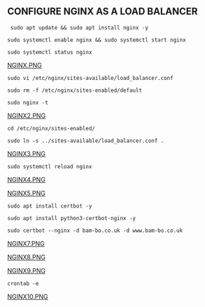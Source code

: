## CONFIGURE NGINX AS A LOAD BALANCER

` sudo apt update && sudo apt install nginx -y`

`sudo systemctl enable nginx && sudo systemctl start nginx`

`sudo systemctl status nginx`

[NGINX.PNG](./images/NGINX%20RUNNING.jpg)

`sudo vi /etc/nginx/sites-available/load_balancer.conf`

`sudo rm -f /etc/nginx/sites-enabled/default`

`sudo nginx -t`

[NGINX2.PNG](./images/NGINX%20SUCCEFULLY%20CONFIGURED.jpg)

`cd /etc/nginx/sites-enabled/`

`sudo ln -s ../sites-available/load_balancer.conf .`

[NGINX3.PNG](./images/LOAD%20BALANCER%20POINTED%20TO%20THE%20AVAILABLE%20SITES.jpg)

`sudo systemctl reload nginx`

[NGINX4.PNG](./images/REGISTERED%20DOMAIN.jpg)

[NGINX5.PNG](./images/My%20doamin%20loading%20the%20page..jpg)

`sudo apt install certbot -y`

`sudo apt install python3-certbot-nginx -y`

`sudo certbot --nginx -d bam-bo.co.uk -d www.bam-bo.co.uk`

[NGINX7.PNG](./images/SECURED%20WEB%20PAGE.jpg)


[NGINX8.PNG](./images/Certificate%20Issues%20information..jpg)


[NGINX9.PNG](./images/certificate%20installed..jpg)

`crontab -e`


[NGINX10.PNG](./images/crontab%20-e.jpg)






